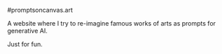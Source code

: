 #promptsoncanvas.art

A website where I try to re-imagine famous works of arts as prompts for generative AI. 

Just for fun.

